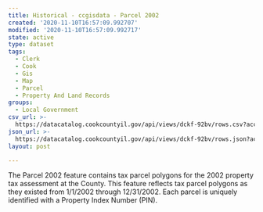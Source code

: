 ```yaml
---
title: Historical - ccgisdata - Parcel 2002
created: '2020-11-10T16:57:09.992707'
modified: '2020-11-10T16:57:09.992717'
state: active
type: dataset
tags:
  - Clerk
  - Cook
  - Gis
  - Map
  - Parcel
  - Property And Land Records
groups:
  - Local Government
csv_url: >-
  https://datacatalog.cookcountyil.gov/api/views/dckf-92bv/rows.csv?accessType=DOWNLOAD
json_url: >-
  https://datacatalog.cookcountyil.gov/api/views/dckf-92bv/rows.json?accessType=DOWNLOAD
layout: post

---
```

The Parcel 2002 feature contains tax parcel polygons for the 2002 property tax assessment at the County. This feature reflects tax parcel polygons as they existed from 1/1/2002 through 12/31/2002. Each parcel is uniquely identified with a Property Index Number (PIN).
